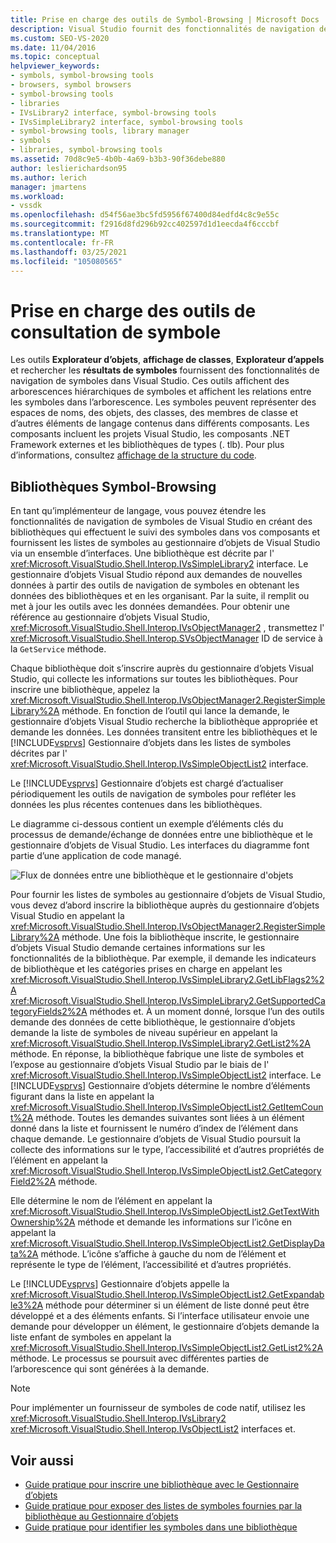 ```yaml
---
title: Prise en charge des outils de Symbol-Browsing | Microsoft Docs
description: Visual Studio fournit des fonctionnalités de navigation des symboles dans Visual Studio. Découvrez comment étendre ces fonctionnalités avec des bibliothèques pour les symboles de vos composants.
ms.custom: SEO-VS-2020
ms.date: 11/04/2016
ms.topic: conceptual
helpviewer_keywords:
- symbols, symbol-browsing tools
- browsers, symbol browsers
- symbol-browsing tools
- libraries
- IVsLibrary2 interface, symbol-browsing tools
- IVsSimpleLibrary2 interface, symbol-browsing tools
- symbol-browsing tools, library manager
- symbols
- libraries, symbol-browsing tools
ms.assetid: 70d8c9e5-4b0b-4a69-b3b3-90f36debe880
author: leslierichardson95
ms.author: lerich
manager: jmartens
ms.workload:
- vssdk
ms.openlocfilehash: d54f56ae3bc5fd5956f67400d84edfd4c8c9e55c
ms.sourcegitcommit: f2916d8fd296b92cc402597d1d1eecda4f6cccbf
ms.translationtype: MT
ms.contentlocale: fr-FR
ms.lasthandoff: 03/25/2021
ms.locfileid: "105080565"
---
```

# <a name="supporting-symbol-browsing-tools"></a>Prise en charge des outils de consultation de symbole
Les outils **Explorateur d’objets**, **affichage de classes**, **Explorateur d’appels** et rechercher les **résultats de symboles** fournissent des fonctionnalités de navigation de symboles dans Visual Studio. Ces outils affichent des arborescences hiérarchiques de symboles et affichent les relations entre les symboles dans l’arborescence. Les symboles peuvent représenter des espaces de noms, des objets, des classes, des membres de classe et d’autres éléments de langage contenus dans différents composants. Les composants incluent les projets Visual Studio, les composants .NET Framework externes et les bibliothèques de types (. tlb). Pour plus d’informations, consultez [affichage de la structure du code](../../ide/viewing-the-structure-of-code.md).

## <a name="symbol-browsing-libraries"></a>Bibliothèques Symbol-Browsing
 En tant qu’implémenteur de langage, vous pouvez étendre les fonctionnalités de navigation de symboles de Visual Studio en créant des bibliothèques qui effectuent le suivi des symboles dans vos composants et fournissent les listes de symboles au gestionnaire d’objets de Visual Studio via un ensemble d’interfaces. Une bibliothèque est décrite par l' <xref:Microsoft.VisualStudio.Shell.Interop.IVsSimpleLibrary2> interface. Le gestionnaire d’objets Visual Studio répond aux demandes de nouvelles données à partir des outils de navigation de symboles en obtenant les données des bibliothèques et en les organisant. Par la suite, il remplit ou met à jour les outils avec les données demandées. Pour obtenir une référence au gestionnaire d’objets Visual Studio, <xref:Microsoft.VisualStudio.Shell.Interop.IVsObjectManager2> , transmettez l' <xref:Microsoft.VisualStudio.Shell.Interop.SVsObjectManager> ID de service à la `GetService` méthode.

 Chaque bibliothèque doit s’inscrire auprès du gestionnaire d’objets Visual Studio, qui collecte les informations sur toutes les bibliothèques. Pour inscrire une bibliothèque, appelez la <xref:Microsoft.VisualStudio.Shell.Interop.IVsObjectManager2.RegisterSimpleLibrary%2A> méthode. En fonction de l’outil qui lance la demande, le gestionnaire d’objets Visual Studio recherche la bibliothèque appropriée et demande les données. Les données transitent entre les bibliothèques et le [!INCLUDE[vsprvs](../../code-quality/includes/vsprvs_md.md)] Gestionnaire d’objets dans les listes de symboles décrites par l' <xref:Microsoft.VisualStudio.Shell.Interop.IVsSimpleObjectList2> interface.

 Le [!INCLUDE[vsprvs](../../code-quality/includes/vsprvs_md.md)] Gestionnaire d’objets est chargé d’actualiser périodiquement les outils de navigation de symboles pour refléter les données les plus récentes contenues dans les bibliothèques.

 Le diagramme ci-dessous contient un exemple d’éléments clés du processus de demande/échange de données entre une bibliothèque et le gestionnaire d’objets de Visual Studio. Les interfaces du diagramme font partie d’une application de code managé.

 ![Flux de données entre une bibliothèque et le gestionnaire d'objets](../../extensibility/internals/media/callbrowserdiagram.gif "CallBrowserDiagram")

 Pour fournir les listes de symboles au gestionnaire d’objets de Visual Studio, vous devez d’abord inscrire la bibliothèque auprès du gestionnaire d’objets Visual Studio en appelant la <xref:Microsoft.VisualStudio.Shell.Interop.IVsObjectManager2.RegisterSimpleLibrary%2A> méthode. Une fois la bibliothèque inscrite, le gestionnaire d’objets Visual Studio demande certaines informations sur les fonctionnalités de la bibliothèque. Par exemple, il demande les indicateurs de bibliothèque et les catégories prises en charge en appelant les <xref:Microsoft.VisualStudio.Shell.Interop.IVsSimpleLibrary2.GetLibFlags2%2A> <xref:Microsoft.VisualStudio.Shell.Interop.IVsSimpleLibrary2.GetSupportedCategoryFields2%2A> méthodes et. À un moment donné, lorsque l’un des outils demande des données de cette bibliothèque, le gestionnaire d’objets demande la liste de symboles de niveau supérieur en appelant la <xref:Microsoft.VisualStudio.Shell.Interop.IVsSimpleLibrary2.GetList2%2A> méthode. En réponse, la bibliothèque fabrique une liste de symboles et l’expose au gestionnaire d’objets Visual Studio par le biais de l' <xref:Microsoft.VisualStudio.Shell.Interop.IVsSimpleObjectList2> interface. Le [!INCLUDE[vsprvs](../../code-quality/includes/vsprvs_md.md)] Gestionnaire d’objets détermine le nombre d’éléments figurant dans la liste en appelant la <xref:Microsoft.VisualStudio.Shell.Interop.IVsSimpleObjectList2.GetItemCount%2A> méthode. Toutes les demandes suivantes sont liées à un élément donné dans la liste et fournissent le numéro d’index de l’élément dans chaque demande. Le gestionnaire d’objets de Visual Studio poursuit la collecte des informations sur le type, l’accessibilité et d’autres propriétés de l’élément en appelant la <xref:Microsoft.VisualStudio.Shell.Interop.IVsSimpleObjectList2.GetCategoryField2%2A> méthode.

 Elle détermine le nom de l’élément en appelant la <xref:Microsoft.VisualStudio.Shell.Interop.IVsSimpleObjectList2.GetTextWithOwnership%2A> méthode et demande les informations sur l’icône en appelant la <xref:Microsoft.VisualStudio.Shell.Interop.IVsSimpleObjectList2.GetDisplayData%2A> méthode. L’icône s’affiche à gauche du nom de l’élément et représente le type de l’élément, l’accessibilité et d’autres propriétés.

 Le [!INCLUDE[vsprvs](../../code-quality/includes/vsprvs_md.md)] Gestionnaire d’objets appelle la <xref:Microsoft.VisualStudio.Shell.Interop.IVsSimpleObjectList2.GetExpandable3%2A> méthode pour déterminer si un élément de liste donné peut être développé et a des éléments enfants. Si l’interface utilisateur envoie une demande pour développer un élément, le gestionnaire d’objets demande la liste enfant de symboles en appelant la <xref:Microsoft.VisualStudio.Shell.Interop.IVsSimpleObjectList2.GetList2%2A> méthode. Le processus se poursuit avec différentes parties de l’arborescence qui sont générées à la demande.

> [!NOTE]
> Pour implémenter un fournisseur de symboles de code natif, utilisez les <xref:Microsoft.VisualStudio.Shell.Interop.IVsLibrary2> <xref:Microsoft.VisualStudio.Shell.Interop.IVsObjectList2> interfaces et.

## <a name="see-also"></a>Voir aussi
- [Guide pratique pour inscrire une bibliothèque avec le Gestionnaire d’objets](../../extensibility/internals/how-to-register-a-library-with-the-object-manager.md)
- [Guide pratique pour exposer des listes de symboles fournies par la bibliothèque au Gestionnaire d’objets](../../extensibility/internals/how-to-expose-lists-of-symbols-provided-by-the-library-to-the-object-manager.md)
- [Guide pratique pour identifier les symboles dans une bibliothèque](../../extensibility/internals/how-to-identify-symbols-in-a-library.md)
